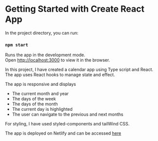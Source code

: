 # Getting Started with Create React App
In the project directory, you can run:

### `npm start`

Runs the app in the development mode.\
Open [http://localhost:3000](http://localhost:3000) to view it in the browser.

In this project, I have created a calendar app using Type script  and React.
The app uses React hooks to manage state and effect.

The app is responsive and displays
- The current month and year
- The days of the week
- The days of the month
- The current day is highlighted
- The user can navigate to the previous and next months

For styling, I have used styled-components and tailWind CSS.

The app is deployed on Netlify and can be accessed [here](https://calendar-app-2021.netlify.app/)

